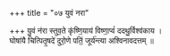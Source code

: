 +++
title = "०७ युवं नरा"

+++
यु॒वं न॑रा स्तुव॒ते कृ॑ष्णि॒याय॑ विष्णा॒प्वं॑ ददथु॒र्विश्व॑काय ।  
घोषा॑यै चित्पितृ॒षदे॑ दुरो॒णे पतिं॒ जूर्य॑न्त्या अश्विनावदत्तम् ॥